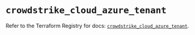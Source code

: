 # `crowdstrike_cloud_azure_tenant`

Refer to the Terraform Registry for docs: [`crowdstrike_cloud_azure_tenant`](https://registry.terraform.io/providers/crowdstrike/crowdstrike/0.0.39/docs/resources/cloud_azure_tenant).
